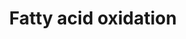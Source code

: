 ---
annotations:
- id: PW:0000002
  parent: classic metabolic pathway
  type: Pathway Ontology
  value: classic metabolic pathway
- id: PW:0000642
  parent: classic metabolic pathway
  type: Pathway Ontology
  value: fatty acid degradation pathway
authors:
- Anwesha
- MaintBot
- Egonw
- AlexanderPico
citedin:
- link: PMC7650246
  title: Bioenergetic defects in muscle fibers of RYR1 mutant knock-in mice associated
    with malignant hyperthermia (2020)
- link: 10.1038/s41467-024-52306-5
  title: Podocyte-specific KLF6 primes proximal tubule CaMK1D signaling to attenuate
    diabetic kidney disease (2024)
description: ''
last-edited: 2019-09-17
organisms:
- Mus musculus
redirect_from:
- /index.php/Pathway:WP2318
- /instance/WP2318
- /instance/WP2318_r106871
revision: r106871
schema-jsonld:
- '@context': https://schema.org/
  '@id': https://wikipathways.github.io/pathways/WP2318.html
  '@type': Dataset
  creator:
    '@type': Organization
    name: WikiPathways
  description: ''
  keywords:
  - Acetyl-CoA
  - Acetylcarnitine
  - Acyl-CoA
  - CACT
  - CPT1
  - CPT2
  - Carnitine
  - Co-ASH
  - CoASH
  - Crotonase
  - Enoyl CoA
  - FAD+
  - FADH2
  - H2O
  - 'Hydroxyacyl CoA '
  - Ketoacyl CoA
  - LCAD
  - M/SCHAD
  - MCAD
  - MTP
  - Malonyl-CoA
  - NAD+
  - NAD-
  - NADH+H+
  - NADH+H-
  - SCAD
  - VLCAD
  license: CC0
  name: Fatty acid oxidation
seo: CreativeWork
title: Fatty acid oxidation
wpid: WP2318
---